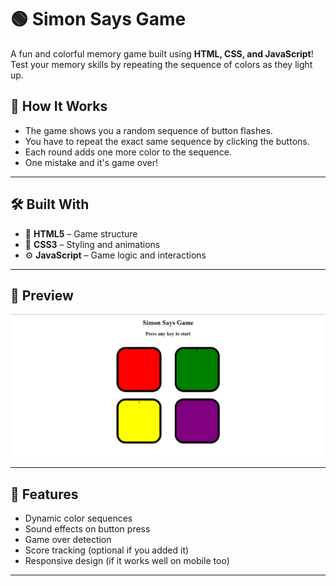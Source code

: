 # 🟢 Simon Says Game

A fun and colorful memory game built using **HTML, CSS, and JavaScript**!  
Test your memory skills by repeating the sequence of colors as they light up.

## 🧠 How It Works

- The game shows you a random sequence of button flashes.
- You have to repeat the exact same sequence by clicking the buttons.
- Each round adds one more color to the sequence.
- One mistake and it's game over!

---

## 🛠️ Built With

- 🧱 **HTML5** – Game structure
- 🎨 **CSS3** – Styling and animations
- ⚙️ **JavaScript** – Game logic and interactions

---

## 📸 Preview

![Game Preview](simonsays.png)

---

## 🚀 Features

- Dynamic color sequences
- Sound effects on button press
- Game over detection
- Score tracking (optional if you added it)
- Responsive design (if it works well on mobile too)

---


